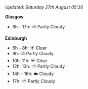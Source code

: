 *Updated: Saturday 27th August 05:30*

**Glasgow**

* 6h - 17h: :partly_sunny: Partly Cloudy

**Edinburgh**

* 6h - 8h: :sunny: Clear
* 9h: :partly_sunny: Partly Cloudy
* 10h, 11h: :sunny: Clear
* 12h, 13h: :partly_sunny: Partly Cloudy
* 14h - 16h: :cloud: Cloudy
* 17h: :partly_sunny: Partly Cloudy

